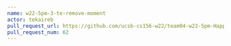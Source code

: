 ```yaml
---
name: w22-5pm-3-te-remove-moment
actor: tekaireb
pull_request_url: https://github.com/ucsb-cs156-w22/team04-w22-5pm-HappyCows/pull/62
pull_request_num: 62
---
```

